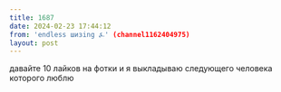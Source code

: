 ```yaml
---
title: 1687
date: 2024-02-23 17:44:12
from: 'endless шизing ⍼' (channel1162404975)
layout: post
---
```


давайте 10 лайков на фотки и я выкладываю следующего человека которого люблю
